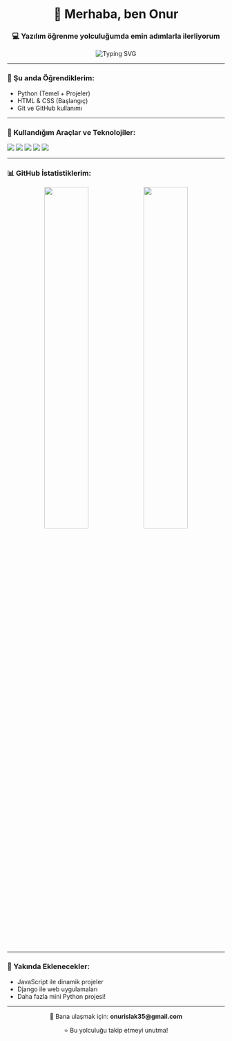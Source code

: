 <h1 align="center">👋 Merhaba, ben Onur</h1>
<h3 align="center">💻 Yazılım öğrenme yolculuğumda emin adımlarla ilerliyorum</h3>

<p align="center">
  <img src="https://readme-typing-svg.demolab.com?font=Fira+Code&size=22&pause=1000&center=true&vCenter=true&width=435&lines=Ho%C5%9F+geldin%2C+ben+Onur!;Yaz%C4%B1l%C4%B1m+%C3%B6%C4%9Freniyorum...;Python+%7C+HTML+%7C+CSS+%7C+JavaScript;Gelece%C4%9Fin+Yaz%C4%B1l%C4%B1mc%C4%B1s%C4%B1+Olma+Yolunday%C4%B1m!" alt="Typing SVG" />
</p>

---

### 🧠 Şu anda Öğrendiklerim:
- Python (Temel + Projeler)
- HTML & CSS (Başlangıç)
- Git ve GitHub kullanımı

---

### 🔧 Kullandığım Araçlar ve Teknolojiler:
<p>
  <img src="https://img.shields.io/badge/Python-3776AB?style=for-the-badge&logo=python&logoColor=white"/>
  <img src="https://img.shields.io/badge/Visual_Studio_Code-0078d7?style=for-the-badge&logo=visual%20studio%20code&logoColor=white"/>
  <img src="https://img.shields.io/badge/HTML5-e34c26?style=for-the-badge&logo=html5&logoColor=white"/>
  <img src="https://img.shields.io/badge/CSS3-1572B6?style=for-the-badge&logo=css3&logoColor=white"/>
  <img src="https://img.shields.io/badge/GitHub-100000?style=for-the-badge&logo=github&logoColor=white"/>
</p>

---

### 📊 GitHub İstatistiklerim:
<p align="center">
  <img src="https://github-readme-stats.vercel.app/api?username=onurixdd&show_icons=true&theme=radical" width="45%" />
  <img src="https://github-readme-stats.vercel.app/api/top-langs/?username=onurixdd&layout=compact&theme=radical" width="45%" />
</p>

---

### 📝 Yakında Eklenecekler:
- JavaScript ile dinamik projeler
- Django ile web uygulamaları
- Daha fazla mini Python projesi!

---

<p align="center">💬 Bana ulaşmak için: <strong>onurislak35@gmail.com</strong></p>
<p align="center">⭐ Bu yolculuğu takip etmeyi unutma!</p>
